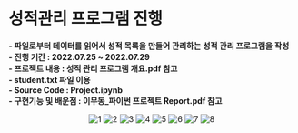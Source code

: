 # 성적관리 프로그램 진행

**- 파일로부터 데이터를 읽어서 성적 목록을 만들어 관리하는 성적 관리 프로그램을 작성**   
**- 진행 기간 : 2022.07.25 ~ 2022.07.29**   
**- 프로젝트 내용 : 성적 관리 프로그램 개요.pdf 참고**   
**- student.txt 파일 이용**  
**- Source Code : Project.ipynb**    
**- 구현기능 및 배운점 : 이무동_파이썬 프로젝트 Report.pdf 참고**   

<p align="center">
  <img src="https://user-images.githubusercontent.com/47058935/214858720-759cf434-fc9a-45f2-b7b8-95e946558f1f.PNG" alt="1" width="number" />
  <img src="https://user-images.githubusercontent.com/47058935/214858731-cf46f661-c1d9-44f7-8954-2ff10a352ba7.PNG" alt="2" width="number" />
  <img src="https://user-images.githubusercontent.com/47058935/214858738-4a1e0bf6-0498-4634-9f82-0ae0455c4c2c.PNG" alt="3" width="number" />
  <img src="https://user-images.githubusercontent.com/47058935/214860586-755b15c4-d727-4ecb-8f88-2560deaaa2ea.PNG" alt="4" width="number" />
  <img src="https://user-images.githubusercontent.com/47058935/214858756-9e557518-b633-43a0-8cd6-f9287d2ee341.PNG" alt="5" width="number" />
  <img src="https://user-images.githubusercontent.com/47058935/214858765-c3ee90f8-d93e-4975-b930-d9b864d60271.PNG" alt="6" width="number" />
  <img src="https://user-images.githubusercontent.com/47058935/214858772-6c1884d6-72d0-4e8c-a60b-da0c0efd4c49.PNG" alt="7" width="number" />
  <img src="https://user-images.githubusercontent.com/47058935/214858780-e4e21649-e5ef-4c26-a761-ba4ee44495d6.PNG" alt="8" width="number" />
</p>
